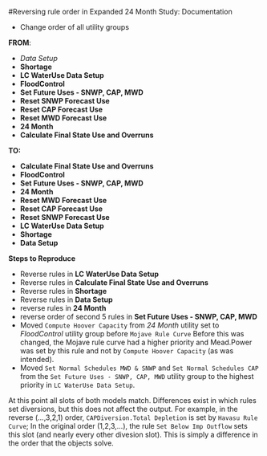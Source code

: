 #Reversing rule order in Expanded 24 Month Study: Documentation

- Change order of all utility groups 

__FROM__:

- _Data Setup_
- __Shortage__
- __LC WaterUse Data Setup__
- __FloodControl__
- __Set Future Uses - SNWP, CAP, MWD__
- __Reset SNWP Forecast Use__
- __Reset CAP Forecast Use__
- __Reset MWD Forecast Use__
- __24 Month__
- __Calculate Final State Use and Overruns__

__TO:__

- __Calculate Final State Use and Overruns__
- __FloodControl__
- __Set Future Uses - SNWP, CAP, MWD__
- __24 Month__
- __Reset MWD Forecast Use__
- __Reset CAP Forecast Use__
- __Reset SNWP Forecast Use__
- __LC WaterUse Data Setup__
- __Shortage__
- __Data Setup__

__Steps to Reproduce__

- Reverse rules in __LC WaterUse Data Setup__
- Reverse rules in __Calculate Final State Use and Overruns__
- Reverse rules in __Shortage__
- Reverse rules in __Data Setup__
- reverse rules in __24 Month__
- reverse order of second 5 rules in __Set Future Uses - SNWP, CAP, MWD__
- Moved `Compute Hoover Capacity` from _24 Month_ utility set to _FloodControl_ utility group before `Mojave Rule Curve`  Before this was changed, the Mojave rule curve had a higher priority and Mead.Power was set by this rule and not by `Compute Hoover Capacity` (as was intended). 
- Moved `Set Normal Schedules MWD & SNWP` and `Set Normal Schedules CAP` from the `Set Future Uses - SNWP, CAP, MWD` utility group to the highest priority in `LC WaterUse Data Setup`.

At this point all slots of both models match.  Differences exist in which rules set diversions, but this does not affect the output. For example, in the reverse (...,3,2,1) order, `CAPDiversion.Total Depletion` is set by `Havasu Rule Curve`; In the original order (1,2,3,...), the rule `Set Below Imp Outflow` sets this slot (and nearly every other divesion slot). This is simply a difference in the order that the objects solve. 